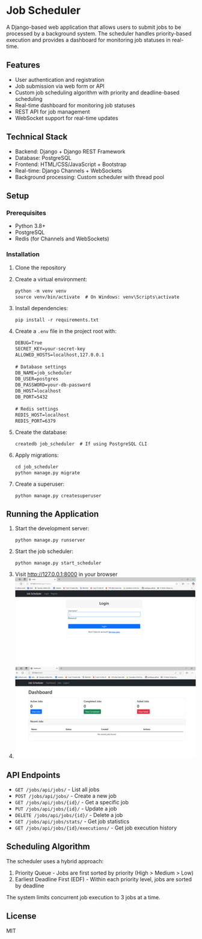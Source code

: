 # Job Scheduler

A Django-based web application that allows users to submit jobs to be processed by a background system. The scheduler handles priority-based execution and provides a dashboard for monitoring job statuses in real-time.

## Features

- User authentication and registration
- Job submission via web form or API
- Custom job scheduling algorithm with priority and deadline-based scheduling
- Real-time dashboard for monitoring job statuses
- REST API for job management
- WebSocket support for real-time updates

## Technical Stack

- Backend: Django + Django REST Framework
- Database: PostgreSQL
- Frontend: HTML/CSS/JavaScript + Bootstrap
- Real-time: Django Channels + WebSockets
- Background processing: Custom scheduler with thread pool

## Setup

### Prerequisites

- Python 3.8+
- PostgreSQL
- Redis (for Channels and WebSockets)

### Installation

1. Clone the repository
2. Create a virtual environment:
   ```
   python -m venv venv
   source venv/bin/activate  # On Windows: venv\Scripts\activate
   ```
3. Install dependencies:
   ```
   pip install -r requirements.txt
   ```
4. Create a `.env` file in the project root with:

   ```
   DEBUG=True
   SECRET_KEY=your-secret-key
   ALLOWED_HOSTS=localhost,127.0.0.1

   # Database settings
   DB_NAME=job_scheduler
   DB_USER=postgres
   DB_PASSWORD=your-db-password
   DB_HOST=localhost
   DB_PORT=5432

   # Redis settings
   REDIS_HOST=localhost
   REDIS_PORT=6379
   ```

5. Create the database:
   ```
   createdb job_scheduler  # If using PostgreSQL CLI
   ```
6. Apply migrations:
   ```
   cd job_scheduler
   python manage.py migrate
   ```
7. Create a superuser:
   ```
   python manage.py createsuperuser
   ```

## Running the Application

1. Start the development server:
   ```
   python manage.py runserver
   ```
2. Start the job scheduler:
   ```
   python manage.py start_scheduler
   ```
3. Visit http://127.0.0.1:8000 in your browser
![img.png](img.png)
4. ![img_1.png](img_1.png)
## API Endpoints

- `GET /jobs/api/jobs/` - List all jobs
- `POST /jobs/api/jobs/` - Create a new job
- `GET /jobs/api/jobs/{id}/` - Get a specific job
- `PUT /jobs/api/jobs/{id}/` - Update a job
- `DELETE /jobs/api/jobs/{id}/` - Delete a job
- `GET /jobs/api/jobs/stats/` - Get job statistics
- `GET /jobs/api/jobs/{id}/executions/` - Get job execution history

## Scheduling Algorithm

The scheduler uses a hybrid approach:

1. Priority Queue - Jobs are first sorted by priority (High > Medium > Low)
2. Earliest Deadline First (EDF) - Within each priority level, jobs are sorted by deadline

The system limits concurrent job execution to 3 jobs at a time.

## License

MIT
